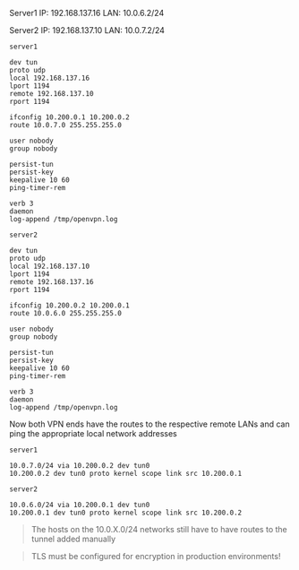 
Server1
IP: 192.168.137.16
LAN: 10.0.6.2/24

Server2
IP: 192.168.137.10
LAN: 10.0.7.2/24

`server1`
```
dev tun
proto udp
local 192.168.137.16
lport 1194
remote 192.168.137.10
rport 1194

ifconfig 10.200.0.1 10.200.0.2
route 10.0.7.0 255.255.255.0

user nobody
group nobody

persist-tun
persist-key
keepalive 10 60
ping-timer-rem

verb 3
daemon
log-append /tmp/openvpn.log
```

`server2`
```
dev tun
proto udp
local 192.168.137.10
lport 1194
remote 192.168.137.16
rport 1194

ifconfig 10.200.0.2 10.200.0.1
route 10.0.6.0 255.255.255.0

user nobody
group nobody

persist-tun
persist-key
keepalive 10 60
ping-timer-rem

verb 3
daemon
log-append /tmp/openvpn.log
```

Now both VPN ends have the routes to the respective remote LANs and can ping the appropriate local network addresses

`server1`
```
10.0.7.0/24 via 10.200.0.2 dev tun0
10.200.0.2 dev tun0 proto kernel scope link src 10.200.0.1
```

`server2`
```
10.0.6.0/24 via 10.200.0.1 dev tun0
10.200.0.1 dev tun0 proto kernel scope link src 10.200.0.2
```

> The hosts on the 10.0.X.0/24 networks still have to have routes to the tunnel added manually

> TLS must be configured for encryption in production environments!

